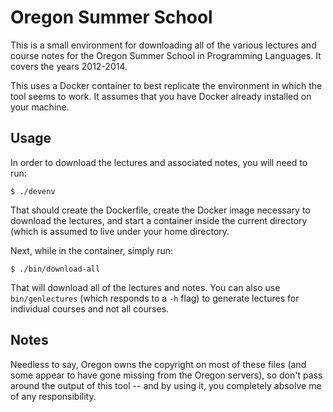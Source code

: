 # Oregon Summer School

This is a small environment for downloading all of the various lectures and course notes for the Oregon Summer School in Programming Languages. It covers the years 2012-2014.

This uses a Docker container to best replicate the environment in which the tool seems to work. It assumes that you have Docker already installed on your machine.

## Usage

In order to download the lectures and associated notes, you will need to run:

```
$ ./devenv
```

That should create the Dockerfile, create the Docker image necessary to download the lectures, and start a container inside the current directory (which is assumed to live under your home directory.

Next, while in the container, simply run:

```
$ ./bin/download-all
```

That will download all of the lectures and notes. You can also use `bin/genlectures` (which responds to a `-h` flag) to generate lectures for individual courses and not all courses.

## Notes

Needless to say, Oregon owns the copyright on most of these files (and some appear to have gone missing from the Oregon servers), so don't pass around the output of this tool -- and by using it, you completely absolve me of any responsibility.
